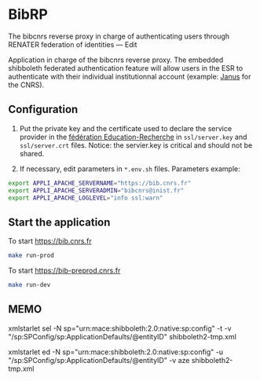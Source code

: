 # BibRP

The bibcnrs reverse proxy in charge of authenticating users through RENATER federation of identities — Edit


Application in charge of the bibcnrs reverse proxy. The embedded shibboleth federated  authentication feature will allow users in the ESR to authenticate with their individual institutionnal account (example: [Janus](https://janus.cnrs.fr) for the CNRS).

## Configuration

1) Put the private key and the certificate used to declare the service provider in the [fédération Education-Recherche](https://federation.renater.fr/registry?action=get_all) in ``ssl/server.key`` and ``ssl/server.crt`` files.
Notice: the servier.key is critical and should not be shared.

2) If necessary, edit parameters in ``*.env.sh`` files.
Parameters example:
```bash
export APPLI_APACHE_SERVERNAME="https://bib.cnrs.fr"
export APPLI_APACHE_SERVERADMIN="bibcnrs@inist.fr"
export APPLI_APACHE_LOGLEVEL="info ssl:warn"
```

## Start the application

To start https://bib.cnrs.fr
```bash
make run-prod
```

To start https://bib-preprod.cnrs.fr
```bash
make run-dev
```

## MEMO

xmlstarlet sel -N sp="urn:mace:shibboleth:2.0:native:sp:config" -t -v "/sp:SPConfig/sp:ApplicationDefaults/@entityID" shibboleth2-tmp.xml

xmlstarlet ed -N sp="urn:mace:shibboleth:2.0:native:sp:config" -u "/sp:SPConfig/sp:ApplicationDefaults/@entityID" -v aze shibboleth2-tmp.xml